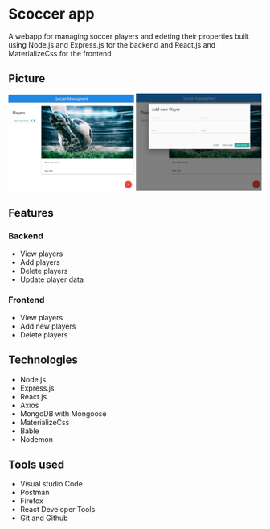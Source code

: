 # Scoccer app
A webapp for managing soccer players and edeting their properties built using Node.js and Express.js for the backend and React.js and MaterializeCss for the frontend
## Picture
<img src="./screenshots/main.png" alt="main page" width="250" />
<img src="./screenshots/new_player_form.png" alt="new player form" width="250" />

## Features
### Backend
- View players
- Add players
- Delete players
- Update player data
### Frontend
- View players
- Add new players
- Delete players
## Technologies
- Node.js
- Express.js
- React.js
- Axios
- MongoDB with Mongoose
- MaterializeCss
- Bable
- Nodemon
## Tools used
- Visual studio Code
- Postman
- Firefox
- React Developer Tools
- Git and Github
